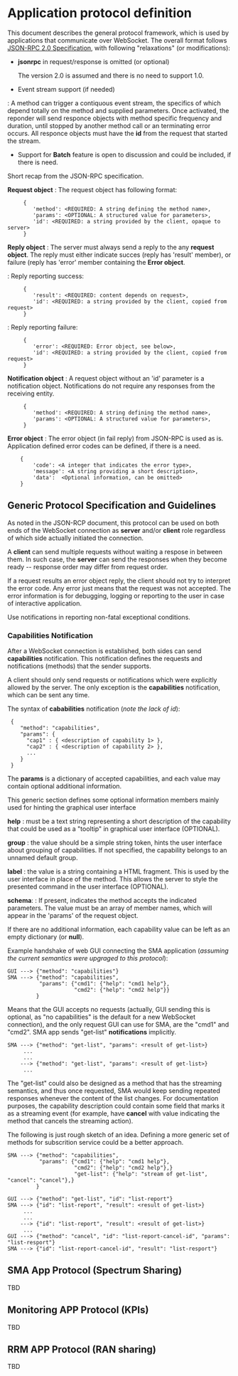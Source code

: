 # Application protocol definition

This document describes the general protocol framework, which is used
by applications that communicate over WebSocket. The overall format follows
[JSON-RPC 2.0 Specification](http://www.jsonrpc.org/specification), with
following "relaxations" (or modifications):

- **jsonrpc** in request/response is omitted (or optional)

  The version 2.0 is assumed and there is no need to support 1.0.

- Event stream support (if needed)

:  A method can trigger a contiquous event stream, the specifics of which depend
  totally on the method and supplied parameters. Once activated, the reponder will
  send responce objects with method specific frequency and duration, until stopped
  by another method call or an terminating error occurs. All responce objects must
  have the **id** from the request that started the stream.

- Support for **Batch** feature is open to discussion and could be
  included, if there is need.

Short recap from the JSON-RPC specification.

**Request object**
: The request object has following format:

         {
            'method': <REQUIRED: A string defining the method name>,
            'params': <OPTIONAL: A structured value for parameters>,
            'id': <REQUIRED: a string provided by the client, opaque to server>
         }

**Reply object**
: The server must always send a reply to the any **request object**. The reply must
  either indicate succes (reply has 'result' member), or failure (reply has
  'error' member containing the **Error object**.

: Reply reporting success:

         {
            'result': <REQUIRED: content depends on request>,
            'id': <REQUIRED: a string provided by the client, copied from request>
         }
         
: Reply reporting failure:

         {
            'error': <REQUIRED: Error object, see below>,
            'id': <REQUIRED: a string provided by the client, copied from request>
         }


**Notification object**
: A request object without an 'id' parameter is a notification object. Notifications
  do not require any responses from the receiving entity.

         {
            'method': <REQUIRED: A string defining the method name>,
            'params': <OPTIONAL: A structured value for parameters>,
         }

**Error object**
: The error object (in fail reply) from JSON-RPC is used as is. Application defined
  error codes can be defined, if there is a need.

        {
            'code': <A integer that indicates the error type>,
            'message': <A string providing a short description>,
            'data':  <Optional information, can be omitted>
        }

## Generic Protocol Specification and Guidelines

As noted in the JSON-RCP document, this protocol can be used
on both ends of the WebSocket connection as **server** and/or **client**
role regardless of which side actually initiated the connection.

A **client** can send multiple requests without waiting a respose in
between them.  In such case, the **server** can send the responses
when they become ready -- response order may differ from request
order.

If a request results an error object reply, the client should not
try to interpret the error code. Any error just means that the
request was not accepted. The error information is for debugging,
logging or reporting to the user in case of interactive application.

Use notifications in reporting non-fatal exceptional conditions.

### Capabilities Notification

After a WebSocket connection is established, both sides can send
**capabilities** notification. This notification defines the requests
and notifications (methods) that the sender supports.

A client should only send requests or notifications which were
explicitly allowed by the server. The only exception is the
**capabilities** notification, which can be sent any time.

The syntax of **cababilities** notification (*note the lack of id*):

     {
        "method": "capabilities",
        "params": {
          "cap1" : { <description of capability 1> },
          "cap2" : { <description of capability 2> },
          ...
        }
     }

The **params** is a dictionary of accepted capabilities, and each value
may contain optional additional information.

This generic section defines some optional information members
mainly used for hinting the graphical user interface

**help**
: must be a text string representing a short description of
  the capability that could be used as a "tooltip" in graphical user
  interface (OPTIONAL).

**group**
: the value should be a simple string token, hints the user interface about
  grouping of capabilities. If not specified, the capability belongs to
  an unnamed default group.

**label**
: the value is a string containing a HTML fragment. This is used by the user
  interface in place of the method. This allows the server to style the presented
  command in the user interface (OPTIONAL).

**schema**:
: If present, indicates the method accepts the indicated parameters. The value
  must be an array of member names, which will appear in the 'params' of the
  request object.

If there are no additional information, each capability value can be
left as an empty dictionary (or **null**).

Example handshake of web GUI connecting the SMA application (*assuming
the current semantics were upgraged to this protocol*):

    GUI ---> {"method": "capabilities"}
    SMA ---> {"method": "capabilities",
              "params": {"cmd1": {"help": "cmd1 help"},
                         "cmd2": {"help": "cmd2 help"}}
             }

Means that the GUI accepts no requests (actually, GUI sending this is
optional, as "no capabilities" is the default for a new WebSocket
connection), and the only request GUI can use for SMA, are the "cmd1"
and "cmd2". SMA app sends "get-list" **notifications** implicitly.

    SMA ---> {"method": "get-list", "params": <result of get-list>}
         ...
         ...
        ---> {"method": "get-list", "params": <result of get-list>}
         ...

The "get-list" could also be designed as a method that has the
streaming semantics, and thus once requested, SMA would keep sending
repeated responses whenever the content of the list changes. For
documentation purposes, the capability description could contain some
field that marks it as a streaming event (for example, have **cancel**
with value indicating the method that cancels the streaming action).

The following is just rough sketch of an idea. Defining a more generic
set of methods for subscrition service could be a better approach.

    SMA ---> {"method": "capabilities",
              "params": {"cmd1": {"help": "cmd1 help"},
                         "cmd2": {"help": "cmd2 help"},}
                         "get-list": {"help": "stream of get-list", "cancel": "cancel"},}
             }

    GUI ---> {"method": "get-list", "id": "list-report"}
    SMA ---> {"id": "list-report", "result": <result of get-list>}
         ...
         ...
        ---> {"id": "list-report", "result": <result of get-list>}
         ...
    GUI ---> {"method": "cancel", "id": "list-report-cancel-id", "params": "list-resport"}
    SMA ---> {"id": "list-report-cancel-id", "result": "list-resport"}
    

## SMA App Protocol (Spectrum Sharing)

TBD <need examples and descriptions>

## Monitoring APP Protocol (KPIs)

TBD <need examples and descriptions>

## RRM APP Protocol (RAN sharing)

TBD <need examples and descriptions>
